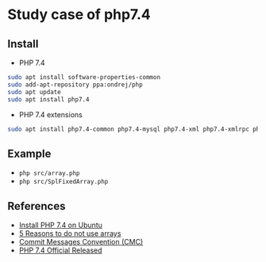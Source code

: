 # Study case of php7.4

## Install

- PHP 7.4

```sh
sudo apt install software-properties-common
sudo add-apt-repository ppa:ondrej/php
sudo apt update
sudo apt install php7.4
```

- PHP 7.4 extensions

```sh
sudo apt install php7.4-common php7.4-mysql php7.4-xml php7.4-xmlrpc php7.4-curl php7.4-gd php7.4-imagick php7.4-cli php7.4-dev php7.4-imap php7.4-mbstring php7.4-opcache php7.4-soap php7.4-zip php7.4-intl -y
```

## Example

- `php src/array.php`
- `php src/SplFixedArray.php`

## References

- [Install PHP 7.4 on Ubuntu](https://www.cloudbooklet.com/install-php-7-4-on-ubuntu)
- [5 Reasons to do not use arrays](https://imasters.com.br/back-end/5-bons-motivos-para-nao-usar-arrays-no-php-7-4)
- [Commit Messages Convention (CMC)](https://github.com/devbrotherhood/cmc)
- [PHP 7.4 Official Released](https://www.php.net/archive/2019.php#2019-11-28-1)

